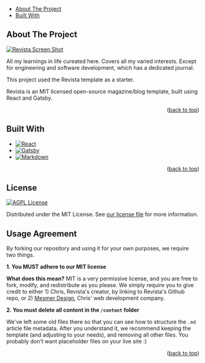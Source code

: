 <!-- PROJECT STATS -->

<!-- PROJECT HEADER -->

<!-- TABLE OF CONTENTS -->

- [About The Project](#about-the-project)
- [Built With](#built-with)

<!-- ABOUT THE PROJECT -->

## About The Project

[![Revista Screen Shot][opened-ed-screenshot]](https://opened.one)

All my learnings in life cureated here. Covers all my varied interests. Except for engineering and software development, which has a dedicated journal.

This project used the Revista template as a starter.
<!-- TODO: add revista github url here -->
Revista is an MIT licensed open-source magazine/blog template, built using React and Gatsby.

<p align="right">(<a href="#readme-top">back to top</a>)</p>

## Built With

- [![React][react.js]][react-url]
- [![Gatsby][gatsbyjs.com]][gatsbyjs-url]
- [![Markdown][markdown]][markdown-url]

<p align="right">(<a href="#readme-top">back to top</a>)</p>


<!-- LICENSE -->

## License

[![AGPL License][license-shield]][license-url]

Distributed under the MIT License. See [our license file](LICENSE) for more information.

## Usage Agreement

By forking our repository and using it for your own purposes, we require two things.

**1. You MUST adhere to our MIT license**

**What does this mean?** MIT is a very permissive license, and you are free to fork, modify, and redistribute as you please. We simply require you to give credit to either 1) Chris, Revista's creator, by linking to Revista's Github repo, or 2) <a href='https://mesmerdesign.ca' target='_blank' rel='noopener noreferrer'>Mesmer Design</a>, Chris' web development company.

**2. You must delete all content in the `/content` folder**

We've left some old files there so that you can see how to structure the `.md` article file metadata. After you understand it, we recommend keeping the template (and adjusting to your needs), and removing all other files. You probably don't want placeholder files on your live site :)

<p align="right">(<a href="#readme-top">back to top</a>)</p>

<!-- CONTACT -->


<!-- ACKNOWLEDGMENTS -->
<!-- TODO: added tldr legal link -->

[contributors-shield]: https://img.shields.io/github/contributors/chrisnmorrison/revista-gatsby-blog-magazine.svg?style=for-the-badge
[contributors-url]: https://github.com/chrisnmorrison/revista-gatsby-blog-magazine/graphs/contributors
[forks-shield]: https://img.shields.io/github/forks/chrisnmorrison/revista-gatsby-blog-magazine.svg?style=for-the-badge
[forks-url]: https://github.com/chrisnmorrison/revista-gatsby-blog-magazine/network/members
[stars-shield]: https://img.shields.io/github/stars/chrisnmorrison/revista-gatsby-blog-magazine.svg?style=for-the-badge
[stars-url]: https://github.com/chrisnmorrison/revista-gatsby-blog-magazine/stargazers
[issues-shield]: https://img.shields.io/github/issues/chrisnmorrison/revista-gatsby-blog-magazine.svg?style=for-the-badge
[issues-url]: https://github.com/chrisnmorrison/revista-gatsby-blog-magazine/issues
[license-shield]: https://img.shields.io/github/license/chrisnmorrison/revista-gatsby-blog-magazine.svg?style=for-the-badge
[license-url]: https://github.com/chrisnmorrison/revista-gatsby-blog-magazine/blob/main/LICENSE
[linkedin-shield]: https://img.shields.io/badge/-LinkedIn-black.svg?style=for-the-badge&logo=linkedin&colorB=555
[linkedin-url]: https://www.linkedin.com/in/chris-morrison-180072/
[opened-ed-screenshot]: src/assets/landing-screenshot.jpeg
[next.js]: https://img.shields.io/badge/next.js-000000?style=for-the-badge&logo=nextdotjs&logoColor=white
[next-url]: https://nextjs.org/
[react.js]: https://img.shields.io/badge/React-20232A?style=for-the-badge&logo=react&logoColor=61DAFB
[react-url]: https://reactjs.org/
[vue.js]: https://img.shields.io/badge/Vue.js-35495E?style=for-the-badge&logo=vuedotjs&logoColor=4FC08D
[vue-url]: https://vuejs.org/
[angular.io]: https://img.shields.io/badge/Angular-DD0031?style=for-the-badge&logo=angular&logoColor=white
[angular-url]: https://angular.io/
[svelte.dev]: https://img.shields.io/badge/Svelte-4A4A55?style=for-the-badge&logo=svelte&logoColor=FF3E00
[svelte-url]: https://svelte.dev/
[laravel.com]: https://img.shields.io/badge/Laravel-FF2D20?style=for-the-badge&logo=laravel&logoColor=white
[laravel-url]: https://laravel.com
[bootstrap.com]: https://img.shields.io/badge/Bootstrap-563D7C?style=for-the-badge&logo=bootstrap&logoColor=white
[bootstrap-url]: https://getbootstrap.com
[markdown]: https://img.shields.io/badge/Markdown-4A525A?style=for-the-badge&logo=markdown&logoColor=white
[markdown-url]: https://daringfireball.net/projects/markdown/
[gatsbyjs.com]: https://img.shields.io/badge/gatsby-643194?style=for-the-badge&logo=gatsby&logoColor=white
[gatsbyjs-url]: https://www.gatsbyjs.com/
